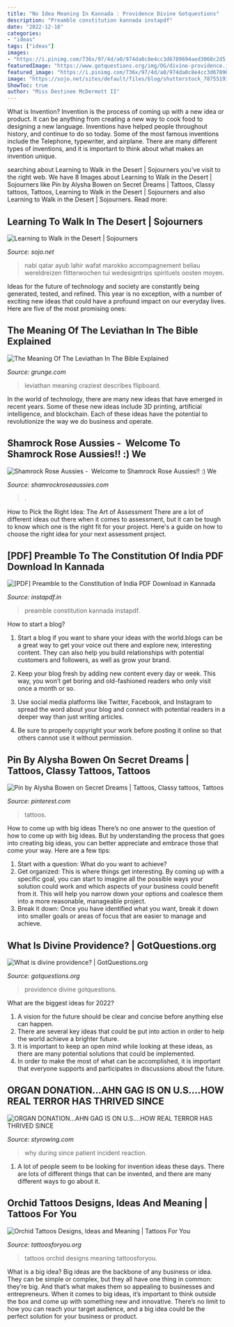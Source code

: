 ```yaml
---
title: "No Idea Meaning In Kannada : Providence Divine Gotquestions"
description: "Preamble constitution kannada instapdf"
date: "2022-12-18"
categories:
- "ideas"
tags: ["ideas"]
images:
- "https://i.pinimg.com/736x/97/4d/a0/974da0c8e4cc3d6789694aed3060c2d5.jpg"
featuredImage: "https://www.gotquestions.org/img/OG/divine-providence.jpg"
featured_image: "https://i.pinimg.com/736x/97/4d/a0/974da0c8e4cc3d6789694aed3060c2d5.jpg"
image: "https://sojo.net/sites/default/files/blog/shutterstock_78755191.jpg"
ShowToc: true
author: "Miss Destinee McDermott II"
---
```



What is Invention?
Invention is the process of coming up with a new idea or product. It can be anything from creating a new way to cook food to designing a new language. Inventions have helped people throughout history, and continue to do so today. Some of the most famous inventions include the Telephone, typewriter, and airplane. There are many different types of inventions, and it is important to think about what makes an invention unique.

	

		
searching about Learning to Walk in the Desert | Sojourners you've visit to the right web. We have 8 Images about Learning to Walk in the Desert | Sojourners like Pin by Alysha Bowen on Secret Dreams | Tattoos, Classy tattoos, Tattoos, Learning to Walk in the Desert | Sojourners and also Learning to Walk in the Desert | Sojourners. Read more:
		
    
## Learning To Walk In The Desert | Sojourners

<img loading=lazy src="https://sojo.net/sites/default/files/blog/shutterstock_78755191.jpg" onerror="this.onerror=null;this.src='https://tse3.mm.bing.net/th?id=OIP.t28Y1tgKaR8D0SeaxdEq7AHaFj&amp;pid=15.1';" alt="Learning to Walk in the Desert | Sojourners">

_Source: sojo.net_

>nabi qatar ayub lahir wafat marokko accompagnement beliau wereldreizen flitterwochen tui wedesigntrips spirituels oosten moyen. 

	

Ideas for the future of technology and society are constantly being generated, tested, and refined. This year is no exception, with a number of exciting new ideas that could have a profound impact on our everyday lives. Here are five of the most promising ones:

    
## The Meaning Of The Leviathan In The Bible Explained

<img loading=lazy src="https://www.grunge.com/img/gallery/the-meaning-of-the-leviathan-in-the-bible-explained/l-intro-1627591360.jpg" onerror="this.onerror=null;this.src='https://tse1.mm.bing.net/th?id=OIP.1279q1OWt24JialsF_eqWwHaEK&amp;pid=15.1';" alt="The Meaning Of The Leviathan In The Bible Explained">

_Source: grunge.com_

>leviathan meaning craziest describes flipboard. 

	

In the world of technology, there are many new ideas that have emerged in recent years. Some of these new ideas include 3D printing, artificial intelligence, and blockchain. Each of these ideas have the potential to revolutionize the way we do business and operate.

    
## Shamrock Rose Aussies - ﻿﻿﻿ Welcome To Shamrock Rose Aussies!! :) We

<img loading=lazy src="http://shamrockroseaussies.com/yahoo_site_admin/assets/images/DSC_0789.124232618_std.JPG" onerror="this.onerror=null;this.src='https://tse1.mm.bing.net/th?id=OIP.sebjmXqADm-oD36V6t2aDwHaE-&amp;pid=15.1';" alt="Shamrock Rose Aussies - ﻿﻿﻿ Welcome to Shamrock Rose Aussies!! :) We">

_Source: shamrockroseaussies.com_

>. 

	

How to Pick the Right Idea: The Art of Assessment
There are a lot of different ideas out there when it comes to assessment, but it can be tough to know which one is the right fit for your project. Here's a guide on how to choose the right idea for your next assessment project.

    
## [PDF] Preamble To The Constitution Of India PDF Download In Kannada

<img loading=lazy src="https://instapdf.in/wp-content/uploads/pdf-thumbnails/preamble-to-constitution-india-3142.jpg" onerror="this.onerror=null;this.src='https://tse3.mm.bing.net/th?id=OIP.9SACUfhaW7J-Z5muZk7lAgHaJ4&amp;pid=15.1';" alt="[PDF] Preamble to the Constitution of India PDF Download in Kannada">

_Source: instapdf.in_

>preamble constitution kannada instapdf. 

	

How to start a blog?
1. Start a blog if you want to share your ideas with the world.blogs can be a great way to get your voice out there and explore new, interesting content. They can also help you build relationships with potential customers and followers, as well as grow your brand.
2. Keep your blog fresh by adding new content every day or week. This way, you won’t get boring and old-fashioned readers who only visit once a month or so.

3. Use social media platforms like Twitter, Facebook, and Instagram to spread the word about your blog and connect with potential readers in a deeper way than just writing articles.

4. Be sure to properly copyright your work before posting it online so that others cannot use it without permission.

    
## Pin By Alysha Bowen On Secret Dreams | Tattoos, Classy Tattoos, Tattoos

<img loading=lazy src="https://i.pinimg.com/736x/97/4d/a0/974da0c8e4cc3d6789694aed3060c2d5.jpg" onerror="this.onerror=null;this.src='https://tse4.mm.bing.net/th?id=OIP.kamCRNnmadiOASEhLvlGqAHaM7&amp;pid=15.1';" alt="Pin by Alysha Bowen on Secret Dreams | Tattoos, Classy tattoos, Tattoos">

_Source: pinterest.com_

>tattoos. 

	

How to come up with big ideas
There’s no one answer to the question of how to come up with big ideas. But by understanding the process that goes into creating big ideas, you can better appreciate and embrace those that come your way. Here are a few tips:
1. Start with a question: What do you want to achieve?
2. Get organized: This is where things get interesting. By coming up with a specific goal, you can start to imagine all the possible ways your solution could work and which aspects of your business could benefit from it. This will help you narrow down your options and coalesce them into a more reasonable, manageable project.
3. Break it down: Once you have identified what you want, break it down into smaller goals or areas of focus that are easier to manage and achieve.

    
## What Is Divine Providence? | GotQuestions.org

<img loading=lazy src="https://www.gotquestions.org/img/OG/divine-providence.jpg" onerror="this.onerror=null;this.src='https://tse3.mm.bing.net/th?id=OIP.PlSoDS-D5vRBlVmlShgldAHaD4&amp;pid=15.1';" alt="What is divine providence? | GotQuestions.org">

_Source: gotquestions.org_

>providence divine gotquestions. 

	

What are the biggest ideas for 2022?
1. A vision for the future should be clear and concise before anything else can happen. 
2. There are several key ideas that could be put into action in order to help the world achieve a brighter future. 
3. It is important to keep an open mind while looking at these ideas, as there are many potential solutions that could be implemented. 
4. In order to make the most of what can be accomplished, it is important that everyone supports and participates in discussions about the future.

    
## ORGAN DONATION...AHN GAG IS ON U.S....HOW REAL TERROR HAS THRIVED SINCE

<img loading=lazy src="http://www.styrowing.com/IMAGES/PITTBIRDEXPRESS.JPG" onerror="this.onerror=null;this.src='https://tse2.mm.bing.net/th?id=OIP.pxvMLGLnx9l4ohi1Z8dBsQHaGT&amp;pid=15.1';" alt="ORGAN DONATION...AHN GAG IS ON U.S....HOW REAL TERROR HAS THRIVED SINCE">

_Source: styrowing.com_

>why during since patient incident reaction. 

	

1. A lot of people seem to be looking for invention ideas these days. There are lots of different things that can be invented, and there are many different ways to go about it. 

    
## Orchid Tattoos Designs, Ideas And Meaning | Tattoos For You

<img loading=lazy src="http://www.tattoosforyou.org/wp-content/uploads/2013/10/Orchid-Tattoos-Designs.jpg" onerror="this.onerror=null;this.src='https://tse1.mm.bing.net/th?id=OIP.Y_rieXaXT3c1fOdZGpEnvAHaLJ&amp;pid=15.1';" alt="Orchid Tattoos Designs, Ideas and Meaning | Tattoos For You">

_Source: tattoosforyou.org_

>tattoos orchid designs meaning tattoosforyou. 

	

What is a big idea?
Big ideas are the backbone of any business or idea. They can be simple or complex, but they all have one thing in common: they’re big. And that’s what makes them so appealing to businesses and entrepreneurs. When it comes to big ideas, it’s important to think outside the box and come up with something new and innovative. There’s no limit to how you can reach your target audience, and a big idea could be the perfect solution for your business or product.

